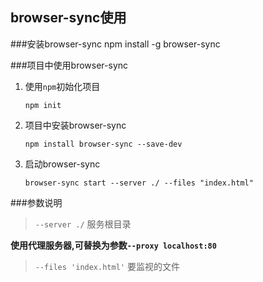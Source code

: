 browser-sync使用
-----------------
###安装browser-sync
	npm install -g browser-sync

###项目中使用browser-sync
1.	使用`npm`初始化项目

		npm init
	
2.	项目中安装browser-sync
		
		npm install browser-sync --save-dev

3.	启动browser-sync
		
		browser-sync start --server ./ --files "index.html"
		
###参数说明
> `--server ./` 服务根目录
	
**使用代理服务器,可替换为参数`--proxy localhost:80`**


> `--files 'index.html'` 要监视的文件